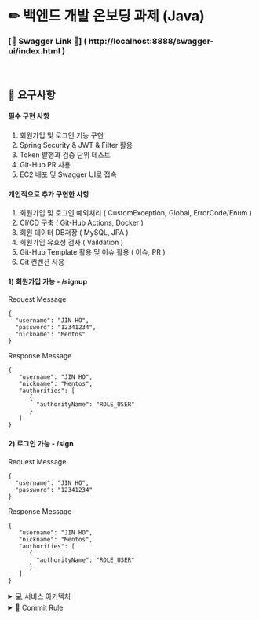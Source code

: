 # ✏ 백엔드 개발 온보딩 과제 (Java)

### [🏫 Swagger Link 📝] ( http://localhost:8888/swagger-ui/index.html )
<br>

## 📝 요구사항
#### 필수 구현 사항
1. 회원가입 및 로그인 기능 구현
2. Spring Security & JWT & Filter 활용
3. Token 발행과 검증 단위 테스트
4. Git-Hub PR 사용
5. EC2 배포 및 Swagger UI로 접속
#### 개인적으로 추가 구현한 사항
1. 회원가입 및 로그인 예외처리 ( CustomException, Global, ErrorCode/Enum )
2. CI/CD 구축 ( Git-Hub Actions, Docker )
3. 회원 데이터 DB저장 ( MySQL, JPA )
4. 회원가입 유효성 검사 ( Vaildation )
5. Git-Hub Template 활용 및 이슈 활용 ( 이슈, PR )
6. Git 컨벤션 사용

#### 1) 회원가입 가능 - /signup
Request Message
```
{
  "username": "JIN HO",
  "password": "12341234",
  "nickname": "Mentos"
}
```

Response Message
```
{
   "username": "JIN HO",
   "nickname": "Mentos",
   "authorities": [
      {
        "authorityName": "ROLE_USER"
      }
   ]		
}
```
#### 2) 로그인 가능 - /sign
Request Message
```
{
  "username": "JIN HO",
  "password": "12341234"
}
```

Response Message
```
{
   "username": "JIN HO",
   "nickname": "Mentos",
   "authorities": [
      {
        "authorityName": "ROLE_USER"
      }
   ]		
}
```

<details>
<summary> 💻 서비스 아키텍처 </summary>
<div markdown="1">
  
![아키텍처](https://github.com/user-attachments/assets/ab819b6a-d161-4c90-8fb3-e537b55d30ed)

</div>
</details>

<details>
<summary>🌠 Commit Rule</summary>
<div markdown="1">
  
### 🌠 Commit Rules
| 작업 타입 | 작업내용 |
| --- | --- |
| ✨ feat | 새로운 기능을 추가 |
| 🩹 fix | 코드 수정 |
| 🍻 test | 테스트 코드를 작성 |
| 🔨 add | package.json 변경(npm 설치 등) |

</div>
</details>

